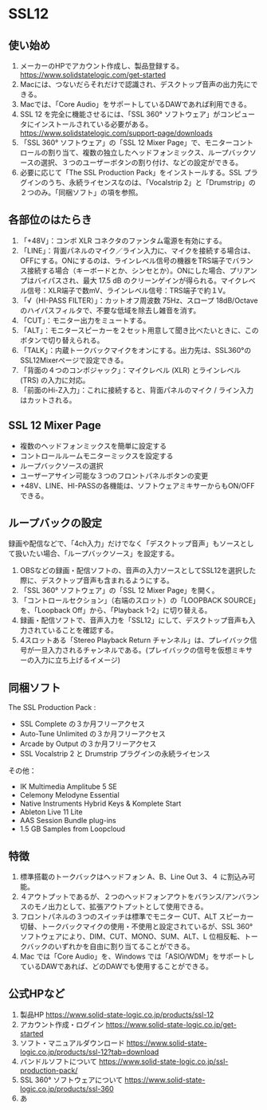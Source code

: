 # SSL12
## 使い始め
1. メーカーのHPでアカウント作成し、製品登録する。  https://www.solidstatelogic.com/get-started  
2. Macには、つないだらそれだけで認識され、デスクトップ音声の出力先にできる。  
3. Macでは、「Core Audio」をサポートしているDAWであれば利用できる。  
4. SSL 12 を完全に機能させるには、「SSL 360° ソフトウェア」がコンピュータにインストールされている必要がある。  https://www.solidstatelogic.com/support-page/downloads  
5. 「SSL 360° ソフトウェア」の「SSL 12 Mixer Page」で、モニターコントロールの割り当て、複数の独立したヘッドフォンミックス、ループバックソースの選択、３つのユーザーボタンの割り付け、などの設定ができる。  
6. 必要に応じて「The SSL Production Pack」をインストールする。SSL プラグインのうち、永続ライセンスなのは、「Vocalstrip 2」と「Drumstrip」の２つのみ。「同梱ソフト」の項を参照。  
  
## 各部位のはたらき
1. 「+48V」：コンボ XLR コネクタのファンタム電源を有効にする。  
2. 「LINE」：背面パネルのマイク／ライン入力に、マイクを接続する場合は、OFFにする。ONにするのは、ラインレベル信号の機器をTRS端子でバランス接続する場合（キーボードとか、シンセとか）。ONにした場合、プリアンプはバイパスされ、最大 17.5 dB のクリーンゲインが得られる。マイクレベル信号：XLR端子で数mV、ラインレベル信号：TRS端子で約１V。  
3. 「√（HI-PASS FILTER）」：カットオフ周波数 75Hz、スロープ 18dB/Octave のハイパスフィルタで、不要な低域を除去し雑音を消す。  
4. 「CUT」：モニター出力をミュートする。  
5. 「ALT」：モニタースピーカーを２セット用意して聞き比べたいときに、このボタンで切り替えられる。  
6. 「TALK」：内蔵トークバックマイクをオンにする。出力先は、SSL360°のSSL12Mixerページで設定できる。  
7. 「背面の４つのコンボジャック」：マイクレベル (XLR) とラインレベル (TRS) の入力に対応。  
8. 「前面のHi-Z入力」：これに接続すると、背面パネルのマイク / ライン入力はカットされる。
  
## SSL 12 Mixer Page
- 複数のヘッドフォンミックスを簡単に設定する  
- コントロールルームモニターミックスを設定する  
- ループバックソースの選択  
- ユーザーアサイン可能な３つのフロントパネルボタンの変更  
- +48V、LINE、HI-PASSの各機能は、ソフトウェアミキサーからもON/OFFできる。  
  
## ループバックの設定
録画や配信などで、「4ch入力」だけでなく「デスクトップ音声」もソースとして扱いたい場合、「ループバックソース」を設定する。
  1. OBSなどの録画・配信ソフトの、音声の入力ソースとしてSSL12を選択した際に、デスクトップ音声も含まれるようにする。
  2. 「SSL 360° ソフトウェア」の「SSL 12 Mixer Page」を開く。
  3. 「コントロールセクション」（右端のスロット）の「LOOPBACK SOURCE」を、「Loopback Off」から、「Playback 1-2」に切り替える。
  4. 録画・配信ソフトで、音声入力を「SSL12」にして、デスクトップ音声も入力されていることを確認する。  
  5. 4スロットある「Stereo Playback Return チャンネル」は、プレイバック信号が一旦入力されるチャンネルである。(プレイバックの信号を仮想ミキサーの入力に立ち上げるイメージ)  
  
## 同梱ソフト
The SSL Production Pack :  
- SSL Complete の３か月フリーアクセス  
- Auto-Tune Unlimited の３か月フリーアクセス  
- Arcade by Output の３か月フリーアクセス  
- SSL Vocalstrip 2 と Drumstrip プラグインの永続ライセンス  
  
その他：
- IK Multimedia Amplitube 5 SE  
- Celemony Melodyne Essential  
- Native Instruments Hybrid Keys & Komplete Start  
- Ableton Live 11 Lite  
- AAS Session Bundle plug-ins  
- 1.5 GB Samples from Loopcloud  
  
##  特徴  
1. 標準搭載のトークバックはヘッドフォン A、B、Line Out 3、４ に割込み可能。  
2. ４アウトプットであるが、２つのヘッドフォンアウトをバランス/アンバランスのモノ出力として、拡張アウトプットとして使用できる。  
3. フロントパネルの３つのスイッチは標準でモニター CUT、ALT スピーカー切替、トークバックマイクの使用・不使用と設定されているが、SSL 360° ソフトウェアにより、DIM、CUT、MONO、SUM、ALT、L 位相反転、トークバックのいずれかを自由に割り当てることができる。  
4. Mac では「Core Audio」を、Windows では「ASIO/WDM」をサポートしているDAWであれば、どのDAWでも使用することができる。  
  
## 公式HPなど  
1. 製品HP  https://www.solid-state-logic.co.jp/products/ssl-12  
2. アカウント作成・ログイン  https://www.solid-state-logic.co.jp/get-started  
3. ソフト・マニュアルダウンロード  https://www.solid-state-logic.co.jp/products/ssl-12?tab=download  
4. バンドルソフトについて  https://www.solid-state-logic.co.jp/ssl-production-pack/  
5. SSL 360° ソフトウェアについて  https://www.solid-state-logic.co.jp/products/ssl-360  
6. あ